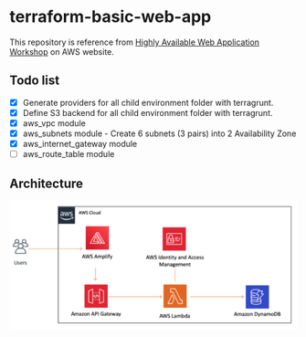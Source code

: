 # terraform-basic-web-app
This repository is reference from [Highly Available Web Application Workshop](https://ha-webapp.workshop.aws/introduction.html) on AWS website.

## Todo list
- [x] Generate providers for all child environment folder with terragrunt.
- [x] Define S3 backend for all child environment folder with terragrunt.
- [x] aws_vpc module
- [x] aws_subnets module - Create 6 subnets (3 pairs) into 2 Availability Zone
- [x] aws_internet_gateway module
- [ ] aws_route_table module
## Architecture
![](./architecture.png)